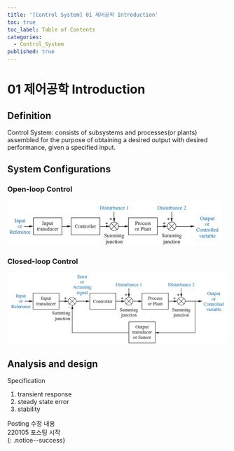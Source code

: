 ```yaml
---
title: '[Control System] 01 제어공학 Introduction'
toc: true
toc_label: Table of Contents
categories:
  - Control_System
published: true
---
```

# 01 제어공학 Introduction

## Definition
Control System: consists of subsystems and processes(or plants) assembled for the purpose of obtaining a desired output with desired performance, given a specified input.

## System Configurations
### Open-loop Control
![Open-loop Control](/assets/images/Control_System_img/1-1-open-loop.jpg)

### Closed-loop Control
![Closed-loop Control](/assets/images/Control_System_img/1-2-closed-loop.jpg)

## Analysis and design
Specification
1. transient response
2. steady state error
3. stability


Posting 수정 내용   
220105 포스팅 시작  
{: .notice--success}

